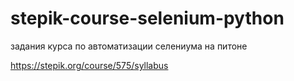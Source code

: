 ﻿# stepik-course-selenium-python
задания курса по автоматизации селениума на питоне

https://stepik.org/course/575/syllabus


